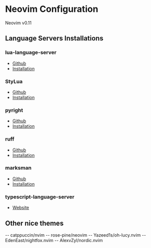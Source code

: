 # Neovim Configuration

Neovim v0.11

## Language Servers Installations

### lua-language-server
- [Github](https://github.com/LuaLS/lua-language-server)
- [Installation](https://luals.github.io/#neovim-install)

### StyLua
- [Github](https://github.com/JohnnyMorganz/StyLua)
- [Installation](https://github.com/JohnnyMorganz/StyLua/releases)

### pyright
- [Github](https://github.com/microsoft/pyright)
- [Installation](https://microsoft.github.io/pyright/#/installation)

### ruff
- [Github](https://github.com/astral-sh/ruff-lsp)
- [Installation](https://docs.astral.sh/ruff/editors/setup/#neovim)

### marksman
- [Github](https://github.com/artempyanykh/marksman)
- [Installation](https://github.com/artempyanykh/marksman/releases)

### typescript-language-server
- [Website](https://www.npmjs.com/package/typescript-language-server/v/0.9.7)

## Other nice themes
-- catppuccin/nvim
-- rose-pine/neovim
-- Yazeed1s/oh-lucy.nvim
-- EdenEast/nightfox.nvim
-- AlexvZyl/nordic.nvim
